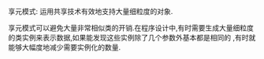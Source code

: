 享元模式: 运用共享技术有效地支持大量细粒度的对象.

享元模式可以避免大量非常相似类的开销.在程序设计中,有时需要生成大量细粒度的类实例来表示数据,如果能发现这些实例除了几个参数外基本都是相同的
,有时就能够大幅度地减少需要实例化的数量.
